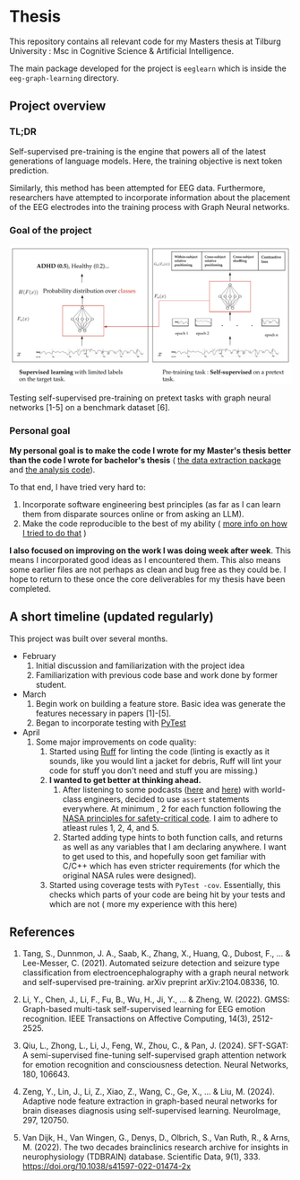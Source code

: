 # Thesis

This repository contains all relevant code for my Masters thesis at Tilburg University : Msc in Cognitive Science & Artificial Intelligence. 

The main package developed for the project is `eeglearn` which is inside the `eeg-graph-learning` directory. 

## Project overview
### TL;DR
Self-supervised pre-training is the engine that powers all of the latest generations of language models. Here, the training objective is next token prediction. 

Similarly, this method has been attempted for EEG data. Furthermore, researchers have attempted to incorporate information about the placement of the EEG electrodes into the training process with Graph Neural networks. 

### Goal of the project

![alt text](https://github.com/onedeeper/thesis/blob/main/eeg_pretraining.png?raw=true)

Testing self-supervised pre-training on pretext tasks with graph neural networks [1-5] on a benchmark dataset [6].

### Personal goal
**My personal goal is to make the code I wrote for my Master's thesis better than the code I wrote for bachelor's thesis** ( [the data extraction package](https://github.com/onedeeper/observer) and [the analysis code](https://osf.io/mwn6e/files/osfstorage?view_only=)). 

To that end, I have tried very hard to:
1. Incorporate software engineering best principles (as far as I can learn them from disparate sources online or from asking an LLM). 
2. Make the code reproducible to the best of my ability ( [more info on how I tried  to do that](udesh.io/reproduce.html ) )

**I also focused on improving on the work I was doing week  after week**. This means I incorporated good ideas as I encountered them. This also means some earlier files are not perhaps as clean and bug free as they could be. I hope to return to these once the core deliverables for my thesis have been completed.

## A short timeline (updated regularly)
This project was built over several months. 

- February
  1. Initial discussion and familiarization with the project idea
  2. Familiarization with previous code base and work done by former student.
 - March
	 1. Begin work on building a feature store. Basic idea was generate the features necessary in papers [1]-[5]. 
	 2. Began to incorporate testing with [PyTest](https://docs.pytest.org/en/stable/contents.html) 
 - April
	 1. Some major improvements on code quality:
		1.  Started using [Ruff](https://github.com/astral-sh/ruff) for linting the code (linting is exactly as it sounds, like you would lint a jacket for debris, Ruff will lint your code for stuff you don't need and stuff you are missing.)
		2. **I wanted to get better at thinking ahead.**
			 1. After listening to some podcasts ([here](https://youtu.be/I845O57ZSy4?si=J0gQ8SkIAPgIORpR) and [here](https://youtu.be/tNZnLkRBYA8?si=7t4ilfG3zgnjLX2c)) with world-class engineers, decided to use `assert` statements everywhere. At minimum , 2 for each function following the [NASA principles for safety-critical code](https://en.wikipedia.org/wiki/The_Power_of_10:_Rules_for_Developing_Safety-Critical_Code). I aim to adhere  to atleast rules 1, 2, 4, and 5.   
			 2. Started adding type hints to both function calls, and returns as well as any variables that I am declaring anywhere. I want to get used to this, and hopefully soon get familiar with C/C++ which has even stricter requirements (for which the original NASA rules were designed).
		 3. Started using coverage tests with `PyTest -cov`. Essentially, this checks which parts of your code are being hit by your tests and which are not ( more my experience with this here)


## References
1.  Tang, S., Dunnmon, J. A., Saab, K., Zhang, X., Huang, Q., Dubost, F., ... & Lee-Messer, C. (2021). Automated seizure detection and seizure type classification from electroencephalography with a graph neural network and self-supervised pre-training. arXiv preprint arXiv:2104.08336, 10.
    
2.  Li, Y., Chen, J., Li, F., Fu, B., Wu, H., Ji, Y., ... & Zheng, W. (2022). GMSS: Graph-based multi-task self-supervised learning for EEG emotion recognition. IEEE Transactions on Affective Computing, 14(3), 2512-2525.
    
3.  Qiu, L., Zhong, L., Li, J., Feng, W., Zhou, C., & Pan, J. (2024). SFT-SGAT: A semi-supervised fine-tuning self-supervised graph attention network for emotion recognition and consciousness detection. Neural Networks, 180, 106643.
    
4.  Zeng, Y., Lin, J., Li, Z., Xiao, Z., Wang, C., Ge, X., ... & Liu, M. (2024). Adaptive node feature extraction in graph-based neural networks for brain diseases diagnosis using self-supervised learning. NeuroImage, 297, 120750.
    
5.  Van Dijk, H., Van Wingen, G., Denys, D., Olbrich, S., Van Ruth, R., & Arns, M. (2022). The two decades brainclinics research archive for insights in neurophysiology (TDBRAIN) database. Scientific Data, 9(1), 333. https://doi.org/10.1038/s41597-022-01474-2x
